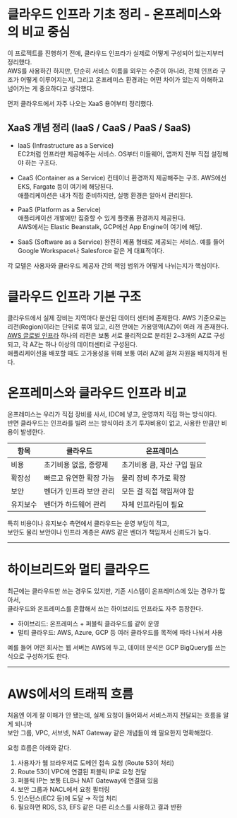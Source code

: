 # 클라우드 인프라 기초 정리 - 온프레미스와의 비교 중심

이 프로젝트를 진행하기 전에, 클라우드 인프라가 실제로 어떻게 구성되어 있는지부터 정리했다.  
AWS를 사용하긴 하지만, 단순히 서비스 이름을 외우는 수준이 아니라, 전체 인프라 구조가 어떻게 이루어지는지, 그리고 온프레미스 환경과는 어떤 차이가 있는지 이해하고 넘어가는 게 중요하다고 생각했다.

먼저 클라우드에서 자주 나오는 XaaS 용어부터 정리했다.



## XaaS 개념 정리 (IaaS / CaaS / PaaS / SaaS)

- IaaS (Infrastructure as a Service)  
  EC2처럼 인프라만 제공해주는 서비스. OS부터 미들웨어, 앱까지 전부 직접 설정해야 하는 구조다.

- CaaS (Container as a Service) 
  컨테이너 환경까지 제공해주는 구조. AWS에선 EKS, Fargate 등이 여기에 해당된다.  
  애플리케이션은 내가 직접 준비하지만, 실행 환경은 알아서 관리된다.

- PaaS (Platform as a Service)  
  애플리케이션 개발에만 집중할 수 있게 플랫폼 환경까지 제공된다.  
  AWS에서는 Elastic Beanstalk, GCP에선 App Engine이 여기에 해당.

- SaaS (Software as a Service) 
  완전히 제품 형태로 제공되는 서비스. 예를 들어 Google Workspace나 Salesforce 같은 게 대표적이다.

각 모델은 사용자와 클라우드 제공자 간의 책임 범위가 어떻게 나뉘는지가 핵심이다.



# 클라우드 인프라 기본 구조

클라우드에서 실제 장비는 지역마다 분산된 데이터 센터에 존재한다. AWS 기준으로는 리전(Region)이라는 단위로 묶여 있고, 리전 안에는 가용영역(AZ)이 여러 개 존재한다.  
[AWS 글로벌 인프라](https://aws.amazon.com/ko/about-aws/global-infrastructure/regions_az/)
하나의 리전은 보통 서로 물리적으로 분리된 2~3개의 AZ로 구성되고, 각 AZ는 하나 이상의 데이터센터로 구성된다.  
애플리케이션을 배포할 때도 고가용성을 위해 보통 여러 AZ에 걸쳐 자원을 배치하게 된다.


# 온프레미스와 클라우드 인프라 비교

온프레미스는 우리가 직접 장비를 사서, IDC에 넣고, 운영까지 직접 하는 방식이다.  
반면 클라우드는 인프라를 빌려 쓰는 방식이라 초기 투자비용이 없고, 사용한 만큼만 비용이 발생한다.

| 항목 | 클라우드 | 온프레미스 |
|------|----------|------------|
| 비용 | 초기비용 없음, 종량제 | 초기비용 큼, 자산 구입 필요 |
| 확장성 | 빠르고 유연한 확장 가능 | 물리 장비 추가로 확장 |
| 보안 | 벤더가 인프라 보안 관리 | 모든 걸 직접 책임져야 함 |
| 유지보수 | 벤더가 하드웨어 관리 | 자체 인프라팀이 필요 |

특히 비용이나 유지보수 측면에서 클라우드는 운영 부담이 적고,  
보안도 물리 보안이나 인프라 계층은 AWS 같은 벤더가 책임져서 신뢰도가 높다.

---

# 하이브리드와 멀티 클라우드

최근에는 클라우드만 쓰는 경우도 있지만, 기존 시스템이 온프레미스에 있는 경우가 많아서,  
클라우드와 온프레미스를 혼합해서 쓰는 하이브리드 인프라도 자주 등장한다.

- 하이브리드: 온프레미스 + 퍼블릭 클라우드를 같이 운영  
- 멀티 클라우드: AWS, Azure, GCP 등 여러 클라우드를 목적에 따라 나눠서 사용

예를 들어 어떤 회사는 웹 서버는 AWS에 두고, 데이터 분석은 GCP BigQuery를 쓰는 식으로 구성하기도 한다.

---

# AWS에서의 트래픽 흐름

처음엔 이게 잘 이해가 안 됐는데, 실제 요청이 들어와서 서비스까지 전달되는 흐름을 알게 되니까  
보안 그룹, VPC, 서브넷, NAT Gateway 같은 개념들이 왜 필요한지 명확해졌다.

요청 흐름은 아래와 같다.

1. 사용자가 웹 브라우저로 도메인 접속 요청 (Route 53이 처리)
2. Route 53이 VPC에 연결된 퍼블릭 IP로 요청 전달
3. 퍼블릭 IP는 보통 ELB나 NAT Gateway에 연결돼 있음
4. 보안 그룹과 NACL에서 요청 필터링
5. 인스턴스(EC2 등)에 도달 → 작업 처리
6. 필요하면 RDS, S3, EFS 같은 다른 리소스를 사용하고 결과 반환




